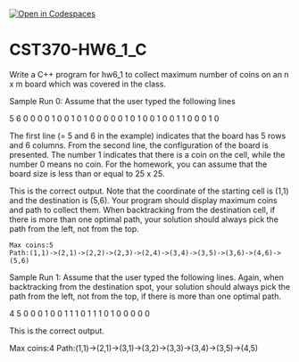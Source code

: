 [![Open in Codespaces](https://classroom.github.com/assets/launch-codespace-2972f46106e565e64193e422d61a12cf1da4916b45550586e14ef0a7c637dd04.svg)](https://classroom.github.com/open-in-codespaces?assignment_repo_id=16523990)
# CST370-HW6_1_C

Write a C++ program for hw6_1 to collect maximum number of coins on an n x m board which was covered in the class.

Sample Run 0: Assume that the user typed the following lines

5 6
0 0 0 0 1 0
0 1 0 1 0 0
0 0 0 1 0 1
0 0 1 0 0 1
1 0 0 0 1 0

The first line (= 5 and 6 in the example) indicates that the board has 5 rows and 6 columns. From the second line, the configuration of the board is presented. The number 1 indicates that there is a coin on the cell, while the number 0 means no coin. For the homework, you can assume that the board size is less than or equal to 25 x 25.

This is the correct output. Note that the coordinate of the starting cell is (1,1) and the destination is (5,6). Your program should display maximum coins and path to collect them. When backtracking from the destination cell, if there is more than one optimal path, your solution should always pick the path from the left, not from the top. 

    Max coins:5
    Path:(1,1)->(2,1)->(2,2)->(2,3)->(2,4)->(3,4)->(3,5)->(3,6)->(4,6)->(5,6)


Sample Run 1: Assume that the user typed the following lines. Again, when backtracking from the destination spot, your solution should always pick the path from the left, not from the top, if there is more than one optimal path.

4 5
0 0 0 1 0
0 1 1 1 0
1 1 1 0 1
0 0 0 0 0

This is the correct output. 

Max coins:4
Path:(1,1)->(2,1)->(3,1)->(3,2)->(3,3)->(3,4)->(3,5)->(4,5)

